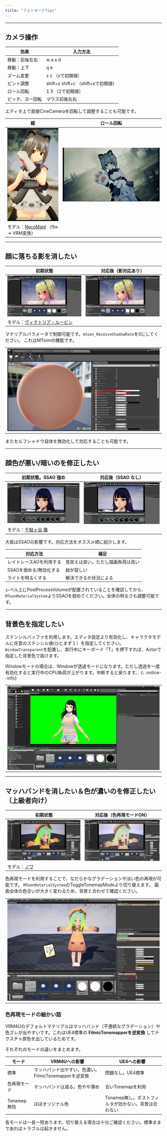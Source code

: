 ```yaml
---
title: "フォトモードTips"
---
```



----
## カメラ操作

|効果|入力方法|
|-|-|
|移動：前後左右|w a s d|
|移動：上下|q e|
|ズーム変更|z c （xで初期値）|
|ピント調整|shift+z shift+c （shift+xで初期値）|
|ロール回転|1 3 （2で初期値）|
|ピッチ、ヨー回転|マウス前後左右|

エディタ上で直接CineCameraを回転して調整することも可能です。

|縦|ロール回転|
|-|-|
|[![](./assets/images/small/02g_roll2.png)](../assets/images/02g_roll2.png)|[![](./assets/images/small/02g_roll.png)](../assets/images/02g_roll.png)|
|モデル：[NecoMaid](https://booth.pm/ja/items/1843586) （fbx -> VRM変換）||

----
## 顔に落ちる影を消したい

|初期状態|対応後（影対応あり）|
|-|-|
|[![](./assets/images/small/02g_shadow2.png)](../assets/images/02g_shadow2.png)|[![](./assets/images/small/02g_shadow1.png)](../assets/images/02g_shadow1.png)|
|モデル：[ヴィクトリア・ルービン](https://hub.vroid.com/characters/2792872861023597723/models/5013769147837660446)||


マテリアルパラメータで制御可能です。`mtoon_ReceiveShadowRate`を0にしてください。
これはMToonの機能です。

||
|-|
|[![](./assets/images/small/02g_shadow3.png)](../assets/images/02g_shadow3.png)|

またセルフシャドウ自体を無効化して対応することも可能です。


----
## 顔色が悪い/暗いのを修正したい

|初期状態。SSAO 強め|対応後（SSAO なし）|
|-|-|
|[![](./assets/images/small/02g_ssao1.png)](../assets/images/02g_ssao1.png)|[![](./assets/images/small/02g_ssao2.png)](../assets/images/02g_ssao2.png)|
|モデル：[千駄ヶ谷 篠](https://hub.vroid.com/characters/5860098757548846785/models/648876553405728395)||


大抵はSSAOの影響です。対応方法をオススメ順に紹介します。

|対応方法|補足|
|-|-|
|レイトレースAOを利用する|見栄えは良い。ただし描画負荷は高い|
|SSAOを弱める/無効化する|絵が寂しい|
|ライトを明るくする|解決できるか状況による|

レベル上にPostProcessVolumeが配置されていることを確認してから、
`MToonMaterialSystem`よりSSAOを弱めてください。全体の明るさも調整可能です。


----
## 背景色を指定したい

ステンシルバッファを利用します。エディタ設定より有効化し、キャラクタモデルに任意のステンシル値(ひとまず１）を指定してください。
`WindowTransparent`を配置し、実行中にキーボード「T」を押下すれば、Actorで指定した背景色で抜けます。

Windowモードの場合は、Windowが透過モードになります。ただし透過を一度有効化すると実行中のCPU負荷が上がります。中断すると戻ります。
{: .notice--info}

||
|-|
|[![](./assets/images/small/02g_trans.png)](../assets/images/02g_trans.png)|

----
## マッハバンドを消したい＆色が濃いのを修正したい（上級者向け）

|初期状態|対応後（色再現モードON）|
|-|-|
|[![](./assets/images/small/02g_color2.png)](../assets/images/02g_color2.png)|[![](./assets/images/small/02g_color1.png)](../assets/images/02g_color1.png)|
|モデル：[ノワ](https://booth.pm/ja/items/1859878)||

色再現モードを利用することで、なだらかなグラデーションや淡い色の再現が可能です。
`MToonMaterialSystem`のToggleTonemapModeより切り替えます。
画面全体の色合いが大きく変わるため、背景と合わせて確認ください。

||
|-|
|[![](./assets/images/small/02g_color3.png)](../assets/images/02g_color3.png)|


### 色再現モードの細かい話
VRM4Uのデフォルトマテリアルはマッハバンド（不連続なグラデーション）や色ズレが出やすいです。これはUE4標準の **FilmicTonemapperを逆変換** してテクスチャ原色を出しているためです。

それぞれのモードの違いをまとめます。

|モード|VRM4Uへの影響|UE4への影響|
|-|-|-|
|標準|マッハバンド出やすい。色濃い。FilmicTonemapperを逆変換|問題なし。UE4標準|
|色再現モード|マッハバンドは減る。色やや薄め|古いTonemapを利用|
|Tonamep無効|ほぼオリジナル色|Tonamep無し。ポストフィルタが効かない。背景は合わない|

各モードは一長一短あります。切り替える場合は十分ご確認ください。標準ままであればトラブルは起きません。
